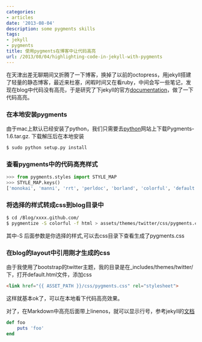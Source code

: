 ```yaml
---
categories:
- articles
date: '2013-08-04'
description: some pygments skills
tags:
- jekyll
- pygments
title: 使用pygments在博客中让代码高亮
url: /2013/08/04/highlighting-code-in-jekyll-with-pygments
---
```



在天津出差无聊期间又折腾了一下博客，换掉了以前的octopress，用jekyll搭建了轻量的静态博客，最近来杜塞，闲暇时间又在看ruby，中间会写一些笔记，发现在blog中代码没有高亮，于是研究了下jekyll的官方[documentation](http://jekyllrb.com/docs/templates/)，做了一下代码高亮。

### 在本地安装pygments

由于mac上默认已经安装了python，我们只需要去[python](https://pypi.python.org/pypi/Pygments)网站上下载Pygments-1.6.tar.gz.
下载解压后在本地安装
```python
$ sudo python setup.py install
```

### 查看pygments中的代码高亮样式

```python
>>> from pygments.styles import STYLE_MAP
>>> STYLE_MAP.keys()
['monokai', 'manni', 'rrt', 'perldoc', 'borland', 'colorful', 'default', 'murphy', 'vs', 'trac', 'tango', 'fruity', 'autumn', 'bw', 'emacs', 'vim', 'pastie', 'friendly', 'native']
```

### 将选择的样式转成css到blog目录中
```sh
$ cd /Blog/xxxx.github.com/
$ pygmentize -S colorful -f html > assets/themes/twitter/css/pygments.css
```

其中-S 后面参数是你选择的样式,可以去css目录下查看生成了pygments.css

### 在blog的layout中引用刚才生成的css
由于我使用了bootstrap的twitter主题，我的目录是在_includes/themes/twitter/下，打开default.html文件，添加css
```html
<link href="{{ ASSET_PATH }}/css/pygments.css" rel="stylesheet">
```

这样就基本ok了，可以在本地看下代码高亮效果。

对了，在Markdown中高亮后面带上linenos，就可以显示行号，参考jekyll的[文档](http://jekyllrb.com/docs/templates/)

```ruby
def foo
    puts 'foo'
end
```